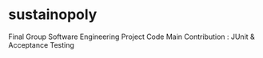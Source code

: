 # sustainopoly
Final Group Software Engineering Project Code
Main Contribution : JUnit & Acceptance Testing 
